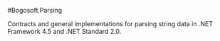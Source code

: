 #Bogosoft.Parsing

Contracts and general implementations for parsing string data in .NET Framework 4.5 and .NET Standard 2.0.
